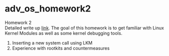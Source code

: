 # adv_os_homework2    
Homework 2  
Detailed write up [link](https://github.com/prashanth-thipparthi/Adv_OS_Homework2/blob/6168e23844fa14a61f4fa17135ec72c2afc87659/Fa19_%20Homework_2.pdf "Title").
The goal of this homework is to get familiar with Linux Kernel Modules as well as some kernel debugging tools.

1. Inserting a new system call using LKM
2. Experience with rootkits and countermeasures 

